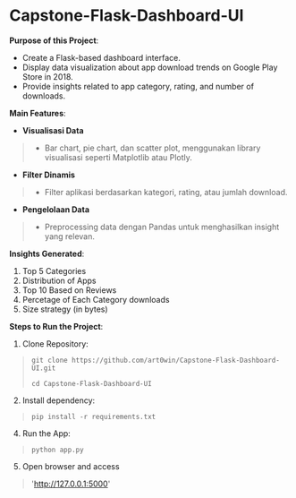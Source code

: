 # Capstone-Flask-Dashboard-UI

**Purpose of this Project**:
- Create a Flask-based dashboard interface.
- Display data visualization about app download trends on Google Play Store in 2018.
- Provide insights related to app category, rating, and number of downloads.

**Main Features**:
- **Visualisasi Data**
> - Bar chart, pie chart, dan scatter plot, menggunakan library visualisasi seperti Matplotlib atau Plotly.
- **Filter Dinamis**
> - Filter aplikasi berdasarkan kategori, rating, atau jumlah download. 
- **Pengelolaan Data**
> - Preprocessing data dengan Pandas untuk menghasilkan insight yang relevan.

**Insights Generated**:
1. Top 5 Categories
2. Distribution of Apps
3. Top 10 Based on Reviews
4. Percetage of Each Category downloads
5. Size strategy (in bytes)

**Steps to Run the Project**:
1. Clone Repository:
> `git clone https://github.com/art0win/Capstone-Flask-Dashboard-UI.git`
>
> `cd Capstone-Flask-Dashboard-UI`
2. Install dependency:
> `pip install -r requirements.txt`
4. Run the App:
> `python app.py`
5. Open browser and access
> 'http://127.0.0.1:5000'
